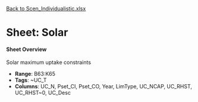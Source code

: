 [Back to Scen_Individualistic.xlsx](README.md)

# Sheet: Solar

#### Sheet Overview

Solar maximum uptake constraints

- **Range**: B63:K65
- **Tags**: ~UC_T
- **Columns**: UC_N, Pset_CI, Pset_CO, Year, LimType, UC_NCAP, UC_RHST, UC_RHST~0, UC_Desc

